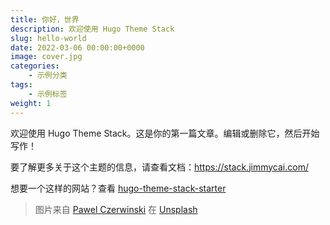 ```yaml
---
title: 你好，世界
description: 欢迎使用 Hugo Theme Stack
slug: hello-world
date: 2022-03-06 00:00:00+0000
image: cover.jpg
categories:
    - 示例分类
tags:
    - 示例标签
weight: 1
---
```


欢迎使用 Hugo Theme Stack。这是你的第一篇文章。编辑或删除它，然后开始写作！

要了解更多关于这个主题的信息，请查看文档：https://stack.jimmycai.com/

想要一个这样的网站？查看 [hugo-theme-stack-starter](https://github.com/CaiJimmy/hugo-theme-stack-starter)

> 图片来自 [Pawel Czerwinski](https://unsplash.com/@pawel_czerwinski) 在 [Unsplash](https://unsplash.com/)
